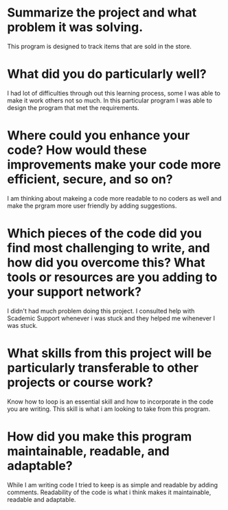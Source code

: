 # Summarize the project and what problem it was solving.
This program is designed to track items that are sold in the store. 

# What did you do particularly well?
I had lot of difficulties through out this learning process, some I was able to make it work others not so much. In this particular program I was able to design the 
program that met the requirements.

# Where could you enhance your code? How would these improvements make your code more efficient, secure, and so on?
I am thinking about makeing a code more readable to no coders as well and make the prgram more user friendly by adding suggestions.

# Which pieces of the code did you find most challenging to write, and how did you overcome this? What tools or resources are you adding to your support network?
I didn't had much problem doing this project. I consulted help with Scademic Support whenever i was stuck and they helped me wihenever I was stuck.

# What skills from this project will be particularly transferable to other projects or course work?
Know how to loop is an essential skill and how to incorporate in the code you are writing. This skill is what i am looking to take from this program.

# How did you make this program maintainable, readable, and adaptable?
While I am writing code I tried to keep is as simple and readable by adding comments. Readability of the code is what i think makes it maintainable, readable and
adaptable.
